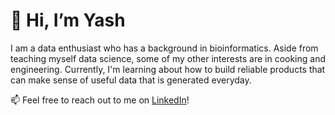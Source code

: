 # 👋 Hi, I’m Yash
I am a data enthusiast who has a background in bioinformatics. 
Aside from teaching myself data science, some of my other interests are in cooking and engineering.
Currently, I'm learning about how to build reliable products that can make sense of
useful data that is generated everyday.

📫 Feel free to reach out to me on [LinkedIn](https://www.linkedin.com/in/yash-kalebere/)!

<!---
yashkal/yashkal is a ✨ special ✨ repository because its `README.md` (this file) appears on your GitHub profile.
You can click the Preview link to take a look at your changes.
--->
